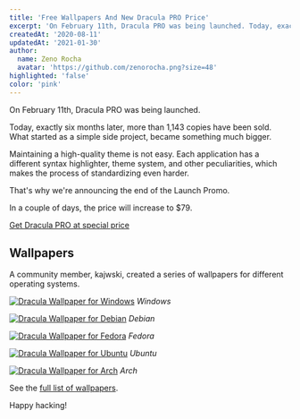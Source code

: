 ```yaml
---
title: 'Free Wallpapers And New Dracula PRO Price'
excerpt: 'On February 11th, Dracula PRO was being launched. Today, exactly six months later, more than 1,143 copies have been sold. What started as a simple side project, became something much bigger.'
createdAt: '2020-08-11'
updatedAt: '2021-01-30'
author:
  name: Zeno Rocha
  avatar: 'https://github.com/zenorocha.png?size=48'
highlighted: 'false'
color: 'pink'
---
```


On February 11th, Dracula PRO was being launched.

Today, exactly six months later, more than 1,143 copies have been sold. What started as a simple side project, became something much bigger.

Maintaining a high-quality theme is not easy. Each application has a different syntax highlighter, theme system, and other peculiarities, which makes the process of standardizing even harder.

That's why we're announcing the end of the Launch Promo.

In a couple of days, the price will increase to $79.

[Get Dracula PRO at special price](/pro)

## Wallpapers

A community member, kajwski, created a series of wallpapers for different operating systems.

[![Dracula Wallpaper for Windows](/static/img/blog/free-wallpapers-and-new-dracula-pro-price-a.png)](/wallpaper)
_Windows_

[![Dracula Wallpaper for Debian](/static/img/blog/free-wallpapers-and-new-dracula-pro-price-b.png)](/wallpaper)
_Debian_

[![Dracula Wallpaper for Fedora](/static/img/blog/free-wallpapers-and-new-dracula-pro-price-c.png)](/wallpaper)
_Fedora_

[![Dracula Wallpaper for Ubuntu](/static/img/blog/free-wallpapers-and-new-dracula-pro-price-d.png)](/wallpaper)
_Ubuntu_

[![Dracula Wallpaper for Arch](/static/img/blog/free-wallpapers-and-new-dracula-pro-price-e.png)](/wallpaper)
_Arch_

See the [full list of wallpapers](/wallpaper).

Happy hacking!
